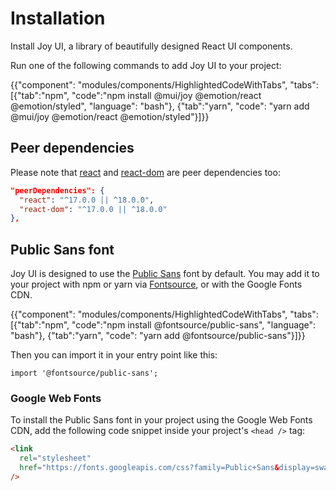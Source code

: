 # Installation

<p class="description">Install Joy UI, a library of beautifully designed React UI components.</p>

Run one of the following commands to add Joy UI to your project:

{{"component": "modules/components/HighlightedCodeWithTabs", "tabs": [{"tab":"npm", "code":"npm install @mui/joy @emotion/react @emotion/styled", "language": "bash"}, {"tab":"yarn", "code": "yarn add @mui/joy @emotion/react @emotion/styled"}]}}

## Peer dependencies

<!-- #react-peer-version -->

Please note that [react](https://www.npmjs.com/package/react) and [react-dom](https://www.npmjs.com/package/react-dom) are peer dependencies too:

```json
"peerDependencies": {
  "react": "^17.0.0 || ^18.0.0",
  "react-dom": "^17.0.0 || ^18.0.0"
},
```

## Public Sans font

Joy UI is designed to use the [Public Sans](https://fonts.google.com/specimen/Public+Sans)
font by default.
You may add it to your project with npm or yarn via [Fontsource](https://fontsource.org/), or with the Google Fonts CDN.

{{"component": "modules/components/HighlightedCodeWithTabs", "tabs": [{"tab":"npm", "code":"npm install @fontsource/public-sans", "language": "bash"}, {"tab":"yarn", "code": "yarn add @fontsource/public-sans"}]}}

Then you can import it in your entry point like this:

```tsx
import '@fontsource/public-sans';
```

### Google Web Fonts

To install the Public Sans font in your project using the Google Web Fonts CDN, add the following code snippet inside your project's `<head />` tag:

```html
<link
  rel="stylesheet"
  href="https://fonts.googleapis.com/css?family=Public+Sans&display=swap"
/>
```
